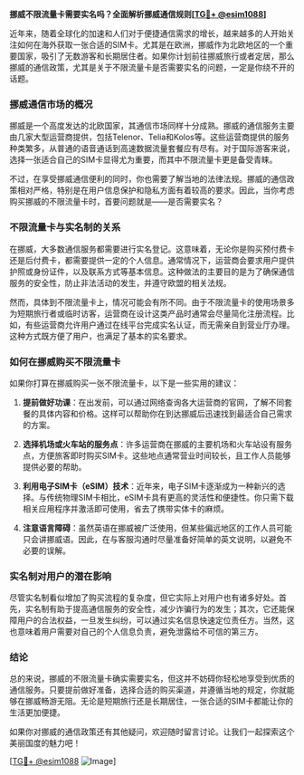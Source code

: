 **挪威不限流量卡需要实名吗？全面解析挪威通信规则[[TG💪+ @esim1088](https://t.me/s/esim1088)]**

近年来，随着全球化的加速和人们对于便捷通信需求的增长，越来越多的人开始关注如何在海外获取一张合适的SIM卡。尤其是在欧洲，挪威作为北欧地区的一个重要国家，吸引了无数游客和长期居住者。如果你计划前往挪威旅行或者定居，那么挪威的通信政策，尤其是关于不限流量卡是否需要实名的问题，一定是你绕不开的话题。

### 挪威通信市场的概况

挪威是一个高度发达的北欧国家，其通信市场同样十分成熟。挪威的通信服务主要由几家大型运营商提供，包括Telenor、Telia和Kolos等。这些运营商提供的服务种类繁多，从普通的语音通话到高速数据流量套餐应有尽有。对于国际游客来说，选择一张适合自己的SIM卡显得尤为重要，而其中不限流量卡更是备受青睐。

不过，在享受挪威通信便利的同时，你也需要了解当地的法律法规。挪威的通信政策相对严格，特别是在用户信息保护和隐私方面有着较高的要求。因此，当你考虑购买挪威的不限流量卡时，首要问题就是——是否需要实名？

### 不限流量卡与实名制的关系

在挪威，大多数通信服务都需要进行实名登记。这意味着，无论你是购买预付费卡还是后付费卡，都需要提供一定的个人信息。通常情况下，运营商会要求用户提供护照或身份证件，以及联系方式等基本信息。这种做法的主要目的是为了确保通信服务的安全性，防止非法活动的发生，并遵守欧盟的相关法规。

然而，具体到不限流量卡上，情况可能会有所不同。由于不限流量卡的使用场景多为短期旅行者或临时访客，运营商在设计这类产品时通常会尽量简化注册流程。比如，有些运营商允许用户通过在线平台完成实名认证，而无需亲自到营业厅办理。这种方式既方便了用户，也满足了基本的实名要求。

### 如何在挪威购买不限流量卡

如果你打算在挪威购买一张不限流量卡，以下是一些实用的建议：

1. **提前做好功课**：在出发前，可以通过网络查询各大运营商的官网，了解不同套餐的具体内容和价格。这样可以帮助你在到达挪威后迅速找到最适合自己需求的方案。

2. **选择机场或火车站的服务点**：许多运营商在挪威的主要机场和火车站设有服务点，方便旅客即时购买SIM卡。这些地点通常营业时间较长，且工作人员能够提供必要的帮助。

3. **利用电子SIM卡（eSIM）技术**：近年来，电子SIM卡逐渐成为一种新兴的选择。与传统物理SIM卡相比，eSIM卡具有更高的灵活性和便捷性。你只需下载相关应用程序并激活即可使用，省去了携带实体卡的麻烦。

4. **注意语言障碍**：虽然英语在挪威被广泛使用，但某些偏远地区的工作人员可能只会讲挪威语。因此，在与客服沟通时尽量准备好简单的英文说明，以避免不必要的误解。

### 实名制对用户的潜在影响

尽管实名制看似增加了购买流程的复杂度，但它实际上对用户也有诸多好处。首先，实名制有助于提高通信服务的安全性，减少诈骗行为的发生；其次，它还能保障用户的合法权益，一旦发生纠纷，可以通过实名信息快速定位责任方。当然，这也意味着用户需要对自己的个人信息负责，避免泄露给不可信的第三方。

### 结论

总的来说，挪威的不限流量卡确实需要实名，但这并不妨碍你轻松地享受到优质的通信服务。只要提前做好准备，选择合适的购买渠道，并遵循当地的规定，你就能够在挪威畅游无阻。无论是短期旅行还是长期居住，一张合适的SIM卡都能让你的生活更加便捷。

如果你对挪威的通信政策还有其他疑问，欢迎随时留言讨论。让我们一起探索这个美丽国度的魅力吧！

[[TG💪+ @esim1088](https://t.me/s/esim1088) ![Image](https://i.postimg.cc/4NQfJmqS/Snipaste-2025-05-13-00-14-12.png)]